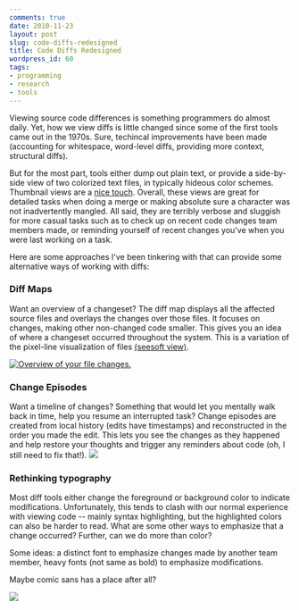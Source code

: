 ```yaml
---
comments: true
date: 2010-11-23
layout: post
slug: code-diffs-redesigned
title: Code Diffs Redesigned
wordpress_id: 60
tags:
- programming
- research
- tools
---
```


Viewing source code differences is something programmers do almost daily.  Yet, how we view diffs is little changed since some of the first tools came out in the 1970s.  Sure, techincal improvements have been made (accounting for whitespace, word-level diffs, providing more context, structural diffs).

But for the most part, tools either dump out plain text, or provide a side-by-side view of two colorized text files, in typically hideous color schemes.   Thumbnail views are a [nice touch](http://winmerge.org/about/screenshots/filecmp.png).  Overall, these views are great for detailed tasks when doing a merge or making absolute sure a character was not inadvertently mangled.  All said, they are terribly verbose and sluggish for more casual tasks such as to check up on recent code changes team members made, or reminding yourself of recent changes you've when you were last working on a task.

Here are some approaches I've been tinkering with that can provide some alternative ways of working with diffs:



### Diff Maps


Want an overview of a changeset?  The diff map displays all the affected source files and overlays the changes over those files.  It focuses on changes, making other non-changed code smaller.  This gives you an idea of where a changeset occurred throughout the system.  This is a variation of the pixel-line visualization of files [(seesoft view)](http://www.cc.gatech.edu/classes/cs7390_98_winter/reports/realsys/seesoft.html).

[![Overview of your file changes.](http://blog.ninlabs.com/wp-content/uploads/2010/11/diffmap.png)](http://blog.ninlabs.com/wp-content/uploads/2010/11/diffmap.png)



### Change Episodes


Want a timeline of changes?  Something that would let you mentally walk back in time, help you resume an interrupted task?  Change episodes are created from local history (edits have timestamps) and reconstructed in the order you made the edit.  This lets you see the changes as they happened and help restore your thoughts and trigger any reminders about code (oh, I still need to fix that!).
[![](http://blog.ninlabs.com/wp-content/uploads/2010/11/changeEpisode2.png)](http://blog.ninlabs.com/wp-content/uploads/2010/11/changeEpisode2.png)



### Rethinking typography


Most diff tools either change the foreground or background color to indicate modifications.  Unfortunately, this tends to clash with our normal experience with viewing code -- mainly syntax highlighting, but the highlighted colors can also be harder to read. What are some other ways to emphasize that a change occurred?  Further, can we do more than color?

Some ideas: a distinct font to emphasize changes made by another team member, heavy fonts (not same as bold) to emphasize modifications.

Maybe comic sans has a place after all?

[![](http://blog.ninlabs.com/wp-content/uploads/2010/11/socialdiff.png)](http://blog.ninlabs.com/wp-content/uploads/2010/11/socialdiff.png)


